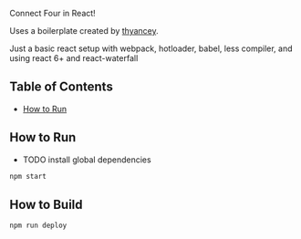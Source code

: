 Connect Four in React!

Uses a boilerplate created by [thyancey](https://github.com/thyancey/tly-react-waterfall-boilerplate/).

Just a basic react setup with webpack, hotloader, babel, less compiler, and using react 6+ and react-waterfall


## Table of Contents

- [How to Run](#how-to-run)


## How to Run

* TODO install global dependencies

```cmd
npm start
```


## How to Build
```cmd
npm run deploy
```
